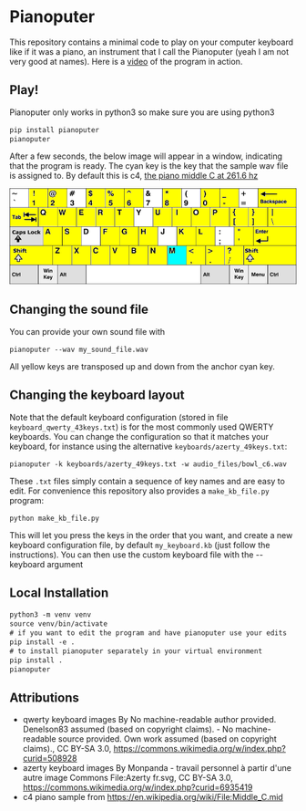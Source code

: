 # Pianoputer

This repository contains a minimal code to play on your computer keyboard like if it was a piano, an instrument that I call the Pianoputer (yeah I am not very good at names). Here is a [video](https://www.youtube.com/watch?v=z410eauCnHc) of the program in action.


## Play!

Pianoputer only works in python3 so make sure you are using python3
```
pip install pianoputer
pianoputer
```

After a few seconds, the below image will appear in a window, indicating that the program is ready.
The cyan key is the key that the sample wav file is assigned to. By default this is c4, [the piano middle C at 261.6 hz](https://en.wikipedia.org/wiki/Piano_key_frequencies)

![qwerty keyboard layout, c4 is cyan](./pianoputer/keyboards/qwerty_43keys.png "qwerty keyboard layout, c4 is cyan")

## Changing the sound file

You can provide your own sound file with

```
pianoputer --wav my_sound_file.wav
```
All yellow keys are transposed up and down from the anchor cyan key.

## Changing the keyboard layout

Note that the default keyboard configuration (stored in file `keyboard_qwerty_43keys.txt`) is for the most commonly used QWERTY keyboards. You can change the configuration so that it matches your keyboard, for instance using the alternative `keyboards/azerty_49keys.txt`:

```
pianoputer -k keyboards/azerty_49keys.txt -w audio_files/bowl_c6.wav
```

These `.txt` files simply contain a sequence of key names and are easy to edit. For convenience this repository also provides a `make_kb_file.py` program:
```
python make_kb_file.py
```

This will let you press the keys in the order that you want, and create a new keyboard configuration file, by default `my_keyboard.kb` (just follow the instructions). You can then use the custom keyboard file with the --keyboard argument

## Local Installation
```
python3 -m venv venv
source venv/bin/activate
# if you want to edit the program and have pianoputer use your edits
pip install -e .
# to install pianoputer separately in your virtual environment
pip install .
pianoputer
```

## Attributions
- qwerty keyboard images By No machine-readable author provided. Denelson83 assumed (based on copyright claims). - No machine-readable source provided. Own work assumed (based on copyright claims)., CC BY-SA 3.0, https://commons.wikimedia.org/w/index.php?curid=508928
- azerty keyboard images By Monpanda - travail personnel à partir d&#039;une autre image Commons File:Azerty fr.svg, CC BY-SA 3.0, https://commons.wikimedia.org/w/index.php?curid=6935419
- c4 piano sample from https://en.wikipedia.org/wiki/File:Middle_C.mid
